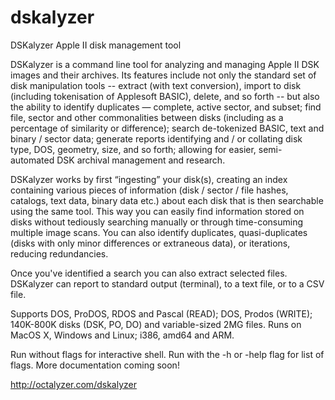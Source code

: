 # dskalyzer
DSKalyzer Apple II disk management tool

DSKalyzer is a command line tool for analyzing and managing Apple II DSK images and their archives. Its features include not only the standard set of disk manipulation tools -- extract (with text conversion), import to disk (including tokenisation of Applesoft BASIC), delete, and so forth -- but also the ability to identify duplicates — complete, active sector, and subset; find file, sector and other commonalities between disks (including as a percentage of similarity or difference); search de-tokenized BASIC, text and binary / sector data; generate reports identifying and / or collating disk type, DOS, geometry, size, and so forth; allowing for easier, semi-automated DSK archival management and research. 

DSKalyzer works by first “ingesting” your disk(s), creating an index containing various pieces of information (disk / sector / file hashes, catalogs, text data, binary data etc.) about each disk that is then searchable using the same tool. This way you can easily find information stored on disks without tediously searching manually or through time-consuming multiple image scans. You can also identify duplicates, quasi-duplicates (disks with only minor differences or extraneous data), or iterations, reducing redundancies.

Once you've identified a search you can also extract selected files. DSKalyzer can report to standard output (terminal), to a text file, or to a CSV file.

Supports DOS, ProDOS, RDOS and Pascal (READ); DOS, Prodos (WRITE); 140K-800K disks (DSK, PO, DO) and variable-sized 2MG files. Runs on MacOS X, Windows and Linux; i386, amd64 and ARM. 

Run without flags for interactive shell. Run with the -h or -help flag for list of flags. More documentation coming soon!

http://octalyzer.com/dskalyzer
